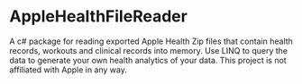 # AppleHealthFileReader
A c# package for reading exported Apple Health Zip files that contain health records, workouts and clinical records into memory. Use LINQ to query the data to generate your own health analytics of your data. This project is not affiliated with Apple in any way.